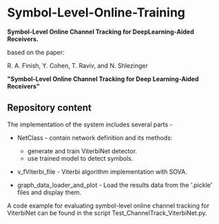 # Symbol-Level-Online-Training
**Symbol-Level Online Channel Tracking for DeepLearning-Aided Receivers.**

based on the paper:

R. A. Finish, Y. Cohen, T. Raviv, and N. Shlezinger

**"Symbol-Level Online Channel Tracking for Deep Learning-Aided Receivers"**


## Repository content ##
The implementation of the system includes several parts -
- NetClass - contain network definition and its methods:
  - generate and train ViterbiNet detector.
  - use trained model to detect symbols.

- v_fViterbi_file - Viterbi algorithm implementation with SOVA.

- graph_data_loader_and_plot - Load the results data from the '.pickle' files and display them.

A code example for evaluating symbol-level online channel tracking for ViterbiNet can be found in the script Test_ChannelTrack_ViterbiNet.py.
